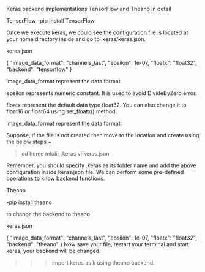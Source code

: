Keras backend implementations TensorFlow and Theano in detail

 TensorFlow
-pip install  TensorFlow

Once we execute keras, we could see the configuration file is located at your home directory inside and go to .keras/keras.json.

keras.json

{ 
   "image_data_format": "channels_last", 
   "epsilon": 1e-07, "floatx": "float32", "backend": "tensorflow" 
}

image_data_format represent the data format.

epsilon represents numeric constant. It is used to avoid DivideByZero error.

floatx represent the default data type float32. You can also change it to float16 or float64 using set_floatx() method.

image_data_format represent the data format.

Suppose, if the file is not created then move to the location and create using the below steps −
> cd home 
> mkdir .keras 
> vi keras.json

Remember, you should specify .keras as its folder name and add the above configuration inside keras.json file. We can perform some pre-defined operations to know backend functions.

Theano

-pip install theano

to change the backend to theano

keras.json

{ 
   "image_data_format": "channels_last", 
   "epsilon": 1e-07, 
   "floatx": "float32", 
   "backend": "theano" 
}
Now save your file, restart your terminal and start keras, your backend will be changed.

>>> import keras as k 
using theano backend.
